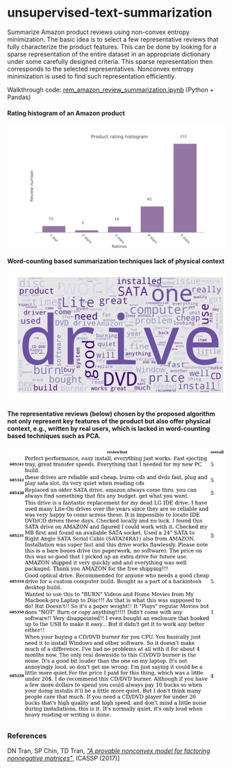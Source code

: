 
# unsupervised-text-summarization
Summarize Amazon product reviews using non-convex entropy minimization. The basic idea is to select a few representative reviews that fully characterize the product features. This can be done by looking for a sparse representation of the entire dataset in an appropriate dictionary under some carefully designed criteria. This sparse representation then corresponds to the selected representatives. Nonconvex entropy minimization is used to find such representation efficiently.

Walkthrough code: [rem_amazon_review_summarization.ipynb](https://github.com/dung-n-tran/unsupervised-text-summarization/blob/master/rem_amazon_review_summarization.ipynb) (Python + Pandas)


#### Rating histogram of an Amazon product
<img src="review_rating_hist.jpg" alt="Review rating histogram" width="800"/>


#### Word-counting based summarization techniques lack of physical context
<img src="review_rating_wordcloud.jpg" alt="Review rating wordcloud" width="800"/>


#### The representative reviews (below) chosen by the proposed algorithm not only represent key features of the product but also offer physical context, e.g., written by real users, which is lacked in word-counting based techniques such as PCA.
<img src="representative_Amazon_review.jpg" alt="Representative reviews" width="800"/>

### References
DN Tran, SP Chin, TD Tran, [*"A provable nonconvex model for factoring nonnegative matrices"*](https://ieeexplore.ieee.org/document/7952559), ICASSP (2017)]
